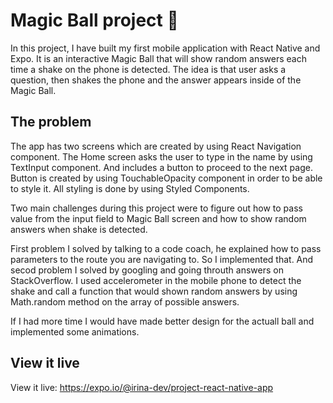 # Magic Ball project 📱

In this project, I have built my first mobile application with React Native and Expo. It is an interactive Magic Ball that will show random answers each time a shake on the phone is detected. The idea is that user asks a question, then shakes the phone and the answer appears inside of the Magic Ball.


## The problem

The app has two screens which are created by using React Navigation component. The Home screen asks the user to type in the name by using TextInput component. And includes a button to proceed to the next page. Button is created by using TouchableOpacity component in order to be able to style it. All styling is done by using Styled Components. 

Two main challenges during this project were to figure out how to pass value from the input field to Magic Ball screen and how to show random answers when shake is detected.

First problem I solved by talking to a code coach, he explained how to pass parameters to the route you are navigating to. So I implemented that. And secod problem I solved by googling and going throuth answers on StackOverflow. I used accelerometer in the mobile phone to detect the shake and call a function that would shown random answers by using Math.random method on the array of possible answers.

If I had more time I would have made better design for the actuall ball and implemented some animations.

## View it live

View it live: https://expo.io/@irina-dev/project-react-native-app

